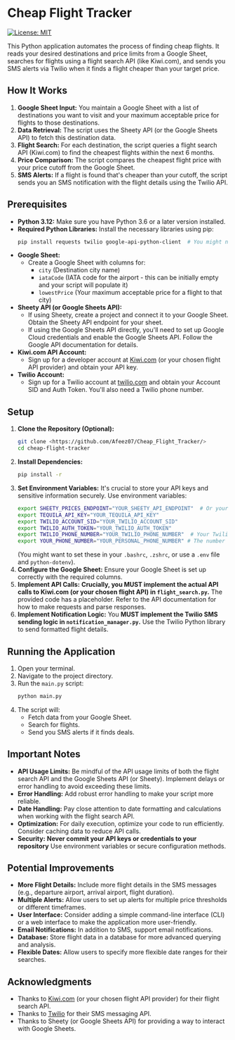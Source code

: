 # Cheap Flight Tracker

[![License: MIT](https://img.shields.io/badge/License-MIT-yellow.svg)](https://opensource.org/licenses/MIT)

This Python application automates the process of finding cheap flights. It reads your desired destinations and price limits from a Google Sheet, searches for flights using a flight search API (like Kiwi.com), and sends you SMS alerts via Twilio when it finds a flight cheaper than your target price.

## How It Works

1.  **Google Sheet Input:** You maintain a Google Sheet with a list of destinations you want to visit and your maximum acceptable price for flights to those destinations.
2.  **Data Retrieval:** The script uses the Sheety API (or the Google Sheets API) to fetch this destination data.
3.  **Flight Search:** For each destination, the script queries a flight search API (Kiwi.com) to find the cheapest flights within the next 6 months.
4.  **Price Comparison:** The script compares the cheapest flight price with your price cutoff from the Google Sheet.
5.  **SMS Alerts:** If a flight is found that's cheaper than your cutoff, the script sends you an SMS notification with the flight details using the Twilio API.

## Prerequisites

* **Python 3.12:** Make sure you have Python 3.6 or a later version installed.
* **Required Python Libraries:** Install the necessary libraries using pip:
    ```bash
    pip install requests twilio google-api-python-client  # You might need other libraries
    ```
* **Google Sheet:**
    * Create a Google Sheet with columns for:
        * `city` (Destination city name)
        * `iataCode` (IATA code for the airport - this can be initially empty and your script will populate it)
        * `lowestPrice` (Your maximum acceptable price for a flight to that city)
* **Sheety API (or Google Sheets API):**
    * If using Sheety, create a project and connect it to your Google Sheet.  Obtain the Sheety API endpoint for your sheet.
    * If using the Google Sheets API directly, you'll need to set up Google Cloud credentials and enable the Google Sheets API.  Follow the Google API documentation for details.
* **Kiwi.com API Account:**
    * Sign up for a developer account at [Kiwi.com](https://developers.kiwi.com/) (or your chosen flight API provider) and obtain your API key.
* **Twilio Account:**
    * Sign up for a Twilio account at [twilio.com](https://www.twilio.com/) and obtain your Account SID and Auth Token.  You'll also need a Twilio phone number.

## Setup

1.  **Clone the Repository (Optional):**
    ```bash
    git clone <https://github.com/Afeez07/Cheap_Flight_Tracker/>
    cd cheap-flight-tracker
    ```
2.  **Install Dependencies:**
    ```bash
    pip install -r 
    ```
3.  **Set Environment Variables:** It's crucial to store your API keys and sensitive information securely.  Use environment variables:
    ```bash
    export SHEETY_PRICES_ENDPOINT="YOUR_SHEETY_API_ENDPOINT"  # Or your Google Sheets API endpoint
    export TEQUILA_API_KEY="YOUR_TEQUILA_API_KEY"
    export TWILIO_ACCOUNT_SID="YOUR_TWILIO_ACCOUNT_SID"
    export TWILIO_AUTH_TOKEN="YOUR_TWILIO_AUTH_TOKEN"
    export TWILIO_PHONE_NUMBER="YOUR_TWILIO_PHONE_NUMBER"  # Your Twilio phone number
    export YOUR_PHONE_NUMBER="YOUR_PERSONAL_PHONE_NUMBER" # The number to send texts to
    ```
    (You might want to set these in your `.bashrc`, `.zshrc`, or use a `.env` file and `python-dotenv`).
4.  **Configure the Google Sheet:** Ensure your Google Sheet is set up correctly with the required columns.
5.  **Implement API Calls:** **Crucially, you MUST implement the actual API calls to Kiwi.com (or your chosen flight API) in `flight_search.py`.** The provided code has a placeholder.  Refer to the API documentation for how to make requests and parse responses.
6.  **Implement Notification Logic:** You **MUST implement the Twilio SMS sending logic in `notification_manager.py`.** Use the Twilio Python library to send formatted flight details.

## Running the Application

1.  Open your terminal.
2.  Navigate to the project directory.
3.  Run the `main.py` script:
    ```bash
    python main.py
    ```
4.  The script will:
    * Fetch data from your Google Sheet.
    * Search for flights.
    * Send you SMS alerts if it finds deals.

## Important Notes

* **API Usage Limits:** Be mindful of the API usage limits of both the flight search API and the Google Sheets API (or Sheety).  Implement delays or error handling to avoid exceeding these limits.
* **Error Handling:** Add robust error handling to make your script more reliable.
* **Date Handling:** Pay close attention to date formatting and calculations when working with the flight search API.
* **Optimization:** For daily execution, optimize your code to run efficiently.  Consider caching data to reduce API calls.
* **Security:** **Never commit your API keys or credentials to your repository** Use environment variables or secure configuration methods.

## Potential Improvements

* **More Flight Details:** Include more flight details in the SMS messages (e.g., departure airport, arrival airport, flight duration).
* **Multiple Alerts:** Allow users to set up alerts for multiple price thresholds or different timeframes.
* **User Interface:** Consider adding a simple command-line interface (CLI) or a web interface to make the application more user-friendly.
* **Email Notifications:** In addition to SMS, support email notifications.
* **Database:** Store flight data in a database for more advanced querying and analysis.
* **Flexible Dates:** Allow users to specify more flexible date ranges for their searches.


## Acknowledgments

* Thanks to [Kiwi.com](https://www.kiwi.com/) (or your chosen flight API provider) for their flight search API.
* Thanks to [Twilio](https://www.twilio.com/) for their SMS messaging API.
* Thanks to Sheety (or Google Sheets API) for providing a way to interact with Google Sheets.
